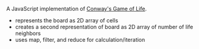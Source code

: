 A JavaScript implementation of [Conway's Game of Life](http://web.stanford.edu/%7Ecdebs/GameOfLife/).

- represents the board as 2D array of cells
- creates a second representation of board as 2D array of number of life neighbors
- uses map, filter, and reduce for calculation/iteration
